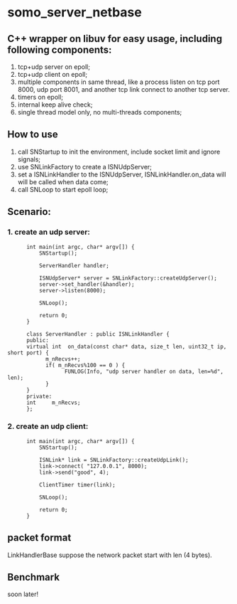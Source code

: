 # somo_server_netbase
## C++ wrapper on libuv for easy usage, including following components:

1. tcp+udp server on epoll;
2. tcp+udp client on epoll;
3. multiple components in same thread, like a process listen on tcp port 8000, udp port 8001, and another tcp link connect to another tcp server.
4. timers on epoll;
5. internal keep alive check;
6. single thread model only, no multi-threads components;

## How to use
1. call SNStartup to init the environment, include socket limit and ignore signals;
2. use SNLinkFactory to create a ISNUdpServer;
3. set a ISNLinkHandler to the ISNUdpServer, ISNLinkHandler.on_data will will be called when data come;
4. call SNLoop to start epoll loop;

## Scenario:
### 1. create an udp server:

```
      int main(int argc, char* argv[]) {
          SNStartup();

          ServerHandler handler;

          ISNUdpServer* server = SNLinkFactory::createUdpServer();
          server->set_handler(&handler);
          server->listen(8000);

          SNLoop();

          return 0;
      }      
      
      class ServerHandler : public ISNLinkHandler {
      public:
      virtual int  on_data(const char* data, size_t len, uint32_t ip, short port) {
            m_nRecvs++;
            if( m_nRecvs%100 == 0 ) {
                  FUNLOG(Info, "udp server handler on data, len=%d", len);
            }
      }
      private:
      int     m_nRecvs;
      };     
```      

### 2. create an udp client:

```
      int main(int argc, char* argv[]) {
          SNStartup();

          ISNLink* link = SNLinkFactory::createUdpLink();
          link->connect( "127.0.0.1", 8000);
          link->send("good", 4);

          ClientTimer timer(link);

          SNLoop();

          return 0;
      }
```      

## packet format
LinkHandlerBase suppose the network packet start with len (4 bytes). 
      
## Benchmark
soon later!
 
